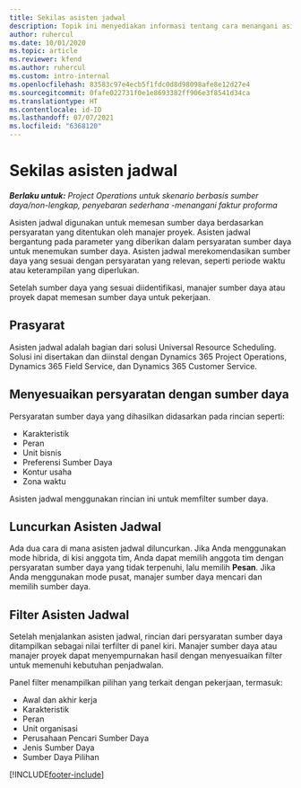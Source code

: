 ```yaml
---
title: Sekilas asisten jadwal
description: Topik ini menyediakan informasi tentang cara menangani asisten jadwal untuk memesan sumber daya.
author: ruhercul
ms.date: 10/01/2020
ms.topic: article
ms.reviewer: kfend
ms.author: ruhercul
ms.custom: intro-internal
ms.openlocfilehash: 83583c97e4ecb5f1fdc0d8d98098afe8e12d27e4
ms.sourcegitcommit: 0fafe022731f0e1e8693382ff906e3f8541d34ca
ms.translationtype: HT
ms.contentlocale: id-ID
ms.lasthandoff: 07/07/2021
ms.locfileid: "6368120"
---
```

# <a name="schedule-assistant-overview"></a>Sekilas asisten jadwal

_**Berlaku untuk:** Project Operations untuk skenario berbasis sumber daya/non-lengkap, penyebaran sederhana -menangani faktur proforma_

Asisten jadwal digunakan untuk memesan sumber daya berdasarkan persyaratan yang ditentukan oleh manajer proyek. Asisten jadwal bergantung pada parameter yang diberikan dalam persyaratan sumber daya untuk menemukan sumber daya. Asisten jadwal merekomendasikan sumber daya yang sesuai dengan persyaratan yang relevan, seperti periode waktu atau keterampilan yang diperlukan.

Setelah sumber daya yang sesuai diidentifikasi, manajer sumber daya atau proyek dapat memesan sumber daya untuk pekerjaan.

## <a name="prerequisites"></a>Prasyarat

Asisten jadwal adalah bagian dari solusi Universal Resource Scheduling. Solusi ini disertakan dan diinstal dengan Dynamics 365 Project Operations, Dynamics 365 Field Service, dan Dynamics 365 Customer Service.

## <a name="matching-requirements-and-resources"></a>Menyesuaikan persyaratan dengan sumber daya

Persyaratan sumber daya yang dihasilkan didasarkan pada rincian seperti:

-   Karakteristik
-   Peran
-   Unit bisnis
-   Preferensi Sumber Daya
-   Kontur usaha
-   Zona waktu

Asisten jadwal menggunakan rincian ini untuk memfilter sumber daya.

## <a name="launch-the-schedule-assistant"></a>Luncurkan Asisten Jadwal

Ada dua cara di mana asisten jadwal diluncurkan. Jika Anda menggunakan mode hibrida, di kisi anggota tim, Anda dapat memilih anggota tim dengan persyaratan sumber daya yang tidak terpenuhi, lalu memilih **Pesan**. Jika Anda menggunakan mode pusat, manajer sumber daya mencari dan memilih sumber daya.

## <a name="schedule-assistant-filters"></a>Filter Asisten Jadwal

Setelah menjalankan asisten jadwal, rincian dari persyaratan sumber daya ditampilkan sebagai nilai terfilter di panel kiri. Manajer sumber daya atau manajer proyek dapat menyempurnakan hasil dengan menyesuaikan filter untuk memenuhi kebutuhan penjadwalan.

Panel filter menampilkan pilihan yang terkait dengan pekerjaan, termasuk:

-   Awal dan akhir kerja
-   Karakteristik
-   Peran
-   Unit organisasi
-   Perusahaan Pencari Sumber Daya
-   Jenis Sumber Daya
-   Sumber Daya Pilihan


[!INCLUDE[footer-include](../includes/footer-banner.md)]
